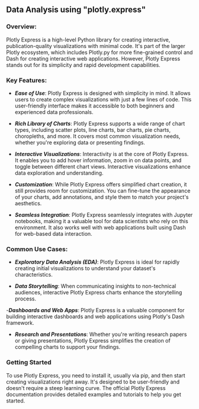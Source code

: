 ## Data Analysis using "plotly.express"

### Overview:
Plotly Express is a high-level Python library for creating interactive, publication-quality visualizations with minimal code. It's part of the larger Plotly ecosystem, which includes Plotly.py for more fine-grained control and Dash for creating interactive web applications. However, Plotly Express stands out for its simplicity and rapid development capabilities.

### Key Features:

- ***Ease of Use***: Plotly Express is designed with simplicity in mind. It allows users to create complex visualizations with just a few lines of code. This user-friendly interface makes it accessible to both beginners and experienced data professionals.

- ***Rich Library of Charts***: Plotly Express supports a wide range of chart types, including scatter plots, line charts, bar charts, pie charts, choropleths, and more. It covers most common visualization needs, whether you're exploring data or presenting findings.

- ***Interactive Visualizations***: Interactivity is at the core of Plotly Express. It enables you to add hover information, zoom in on data points, and toggle between different chart views. Interactive visualizations enhance data exploration and understanding.

- ***Customization***: While Plotly Express offers simplified chart creation, it still provides room for customization. You can fine-tune the appearance of your charts, add annotations, and style them to match your project's aesthetics.

- ***Seamless Integration***: Plotly Express seamlessly integrates with Jupyter notebooks, making it a valuable tool for data scientists who rely on this environment. It also works well with web applications built using Dash for web-based data interaction.

### Common Use Cases:

- ***Exploratory Data Analysis (EDA)***: Plotly Express is ideal for rapidly creating initial visualizations to understand your dataset's characteristics.

- ***Data Storytelling***: When communicating insights to non-technical audiences, interactive Plotly Express charts enhance the storytelling process.

-***Dashboards and Web Apps***: Plotly Express is a valuable component for building interactive dashboards and web applications using Plotly's Dash framework.

- ***Research and Presentations***: Whether you're writing research papers or giving presentations, Plotly Express simplifies the creation of compelling charts to support your findings.

### Getting Started

To use Plotly Express, you need to install it, usually via pip, and then start creating visualizations right away. It's designed to be user-friendly and doesn't require a steep learning curve. The official Plotly Express documentation provides detailed examples and tutorials to help you get started.
